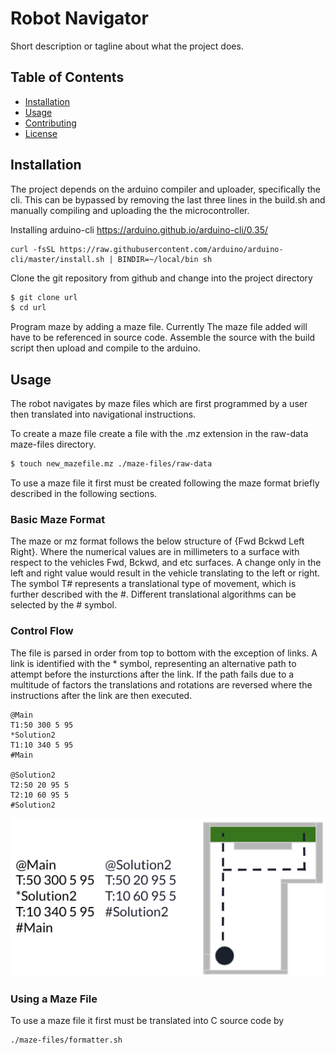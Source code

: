# Robot Navigator

Short description or tagline about what the project does.

## Table of Contents

- [Installation](#installation)
- [Usage](#usage)
- [Contributing](#contributing)
- [License](#license)

## Installation
The project depends on the arduino compiler and uploader, specifically the cli. 
This can be bypassed by removing the last three lines in the build.sh and manually compiling and uploading the the microcontroller.

Installing arduino-cli https://arduino.github.io/arduino-cli/0.35/
```
curl -fsSL https://raw.githubusercontent.com/arduino/arduino-cli/master/install.sh | BINDIR=~/local/bin sh
```

Clone the git repository from github and change into the project directory
```bash
$ git clone url
$ cd url
```
Program maze by adding a maze file.
Currently The maze file added will have to be referenced in source code.
Assemble the source with the build script then upload and compile to the arduino.

## Usage
The robot navigates by maze files which are first programmed by a user then translated into navigational instructions.

To create a maze file create a file with the .mz extension in the raw-data maze-files directory.
```bash
$ touch new_mazefile.mz ./maze-files/raw-data
```

To use a maze file it first must be created following the maze format briefly described in the following sections.

### Basic Maze Format
The maze or mz format follows the below structure of {Fwd Bckwd Left Right}. Where the numerical values are in millimeters to a surface with respect to the vehicles Fwd, Bckwd, and etc surfaces. A change only in the left and right value would result in the vehicle translating to the left or right. The symbol T# represents a translational type of movement, which is further described with the #. Different translational algorithms can be selected by the # symbol.

### Control Flow
The file is parsed in order from top to bottom with the exception of links. A link is identified with the * symbol, representing an alternative path to attempt before the insturctions after the link. If the path fails due to a multitude of factors the translations and rotations are reversed where the instructions after the link are then executed.

```
@Main
T1:50 300 5 95
*Solution2
T1:10 340 5 95
#Main

@Solution2
T2:50 20 95 5
T2:10 60 95 5
#Solution2
```

![Alt text](https://github.com/Aaron-Roar/Robot-Navigator/blob/main/doc/sample_maze.png "Sample Maze Diagram")

### Using a Maze File
To use a maze file it first must be translated into C source code by
```bash
./maze-files/formatter.sh
```
